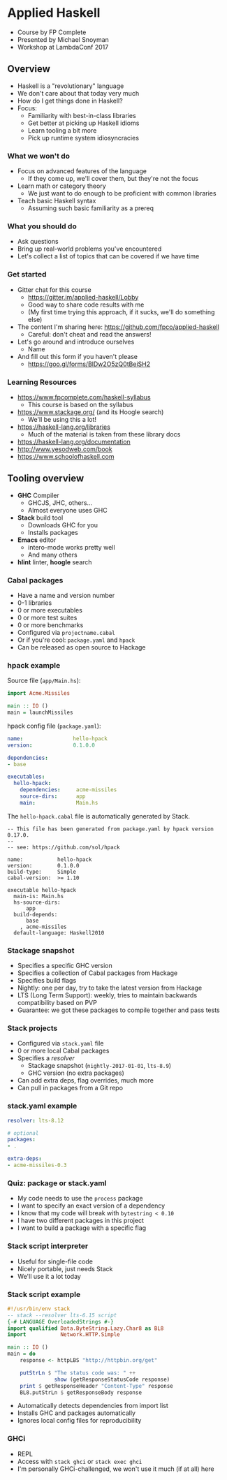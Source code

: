 # Applied Haskell

* Course by FP Complete
* Presented by Michael Snoyman
* Workshop at LambdaConf 2017

## Overview

* Haskell is a "revolutionary" language
* We don't care about that today very much
* How do I get things done in Haskell?
* Focus:
    * Familiarity with best-in-class libraries
    * Get better at picking up Haskell idioms
    * Learn tooling a bit more
    * Pick up runtime system idiosyncracies

### What we won't do

* Focus on advanced features of the language
    * If they come up, we'll cover them, but they're not the focus
* Learn math or category theory
    * We just want to do enough to be proficient with common libraries
* Teach basic Haskell syntax
    * Assuming such basic familiarity as a prereq

### What you should do

* Ask questions
* Bring up real-world problems you've encountered
* Let's collect a list of topics that can be covered if we have time

### Get started

* Gitter chat for this course
    * <https://gitter.im/applied-haskell/Lobby>
    * Good way to share code results with me
    * (My first time trying this approach, if it sucks, we'll do something
      else)
* The content I'm sharing here: <https://github.com/fpco/applied-haskell>
    * Careful: don't cheat and read the answers!
* Let's go around and introduce ourselves
    * Name
* And fill out this form if you haven't please
    * <https://goo.gl/forms/BlDw2O5zQ0tBeiSH2>

### Learning Resources

* <https://www.fpcomplete.com/haskell-syllabus>
    * This course is based on the syllabus
* <https://www.stackage.org/> (and its Hoogle search)
    * We'll be using this a lot!
* <https://haskell-lang.org/libraries>
    * Much of the material is taken from these library docs
* <https://haskell-lang.org/documentation>
* <http://www.yesodweb.com/book>
* <https://www.schoolofhaskell.com>

## Tooling overview

* __GHC__ Compiler
    * GHCJS, JHC, others...
    * Almost everyone uses GHC
* __Stack__ build tool
    * Downloads GHC for you
    * Installs packages
* __Emacs__ editor
    * intero-mode works pretty well
    * And many others
* __hlint__ linter, __hoogle__ search

### Cabal packages

* Have a name and version number
* 0-1 libraries
* 0 or more executables
* 0 or more test suites
* 0 or more benchmarks
* Configured via `projectname.cabal`
* Or if you're cool: `package.yaml` and `hpack`
* Can be released as open source to Hackage

### hpack example

Source file (`app/Main.hs`):

```haskell
import Acme.Missiles

main :: IO ()
main = launchMissiles
```

hpack config file (`package.yaml`):

```yaml
name:                hello-hpack
version:             0.1.0.0

dependencies:
- base

executables:
  hello-hpack:
    dependencies:     acme-missiles
    source-dirs:      app
    main:             Main.hs
```

The `hello-hpack.cabal` file is automatically generated by Stack.

```cabal
-- This file has been generated from package.yaml by hpack version 0.17.0.
--
-- see: https://github.com/sol/hpack

name:           hello-hpack
version:        0.1.0.0
build-type:     Simple
cabal-version:  >= 1.10

executable hello-hpack
  main-is: Main.hs
  hs-source-dirs:
      app
  build-depends:
      base
    , acme-missiles
  default-language: Haskell2010
```

### Stackage snapshot

* Specifies a specific GHC version
* Specifies a collection of Cabal packages from Hackage
* Specifies build flags
* Nightly: one per day, try to take the latest version from Hackage
* LTS (Long Term Support): weekly, tries to maintain backwards
  compatibility based on PVP
* Guarantee: we got these packages to compile together and pass tests

### Stack projects

* Configured via `stack.yaml` file
* 0 or more local Cabal packages
* Specifies a *resolver*
    * Stackage snapshot (`nightly-2017-01-01`, `lts-8.9`)
    * GHC version (no extra packages)
* Can add extra deps, flag overrides, much more
* Can pull in packages from a Git repo

### stack.yaml example

```yaml
resolver: lts-8.12

# optional
packages:
- .

extra-deps:
- acme-missiles-0.3
```

### Quiz: package or stack.yaml

* My code needs to use the `process` package
* I want to specify an exact version of a dependency
* I know that my code will break with `bytestring < 0.10`
* I have two different packages in this project
* I want to build a package with a specific flag

### Stack script interpreter

* Useful for single-file code
* Nicely portable, just needs Stack
* We'll use it a lot today

### Stack script example

```haskell
#!/usr/bin/env stack
-- stack --resolver lts-6.15 script
{-# LANGUAGE OverloadedStrings #-}
import qualified Data.ByteString.Lazy.Char8 as BL8
import           Network.HTTP.Simple

main :: IO ()
main = do
    response <- httpLBS "http://httpbin.org/get"

    putStrLn $ "The status code was: " ++
               show (getResponseStatusCode response)
    print $ getResponseHeader "Content-Type" response
    BL8.putStrLn $ getResponseBody response
```

* Automatically detects dependencies from import list
* Installs GHC and packages automatically
* Ignores local config files for reproducibility

### GHCi

* REPL
* Access with `stack ghci` or `stack exec ghci`
* I'm personally GHCi-challenged, we won't use it much (if at all)
  here
